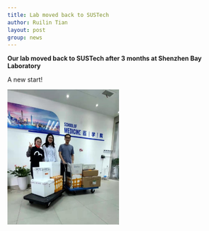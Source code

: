 ```yaml
---
title: Lab moved back to SUSTech
author: Ruilin Tian
layout: post
group: news
---
```


 **Our lab moved back to SUSTech after 3 months at Shenzhen Bay Laboratory**
 
 A new start!
 
 <img src="/static/img/news/0423_lab_move.jpeg" width="50%" alt="0423_lab_move" class="img-fluid">
